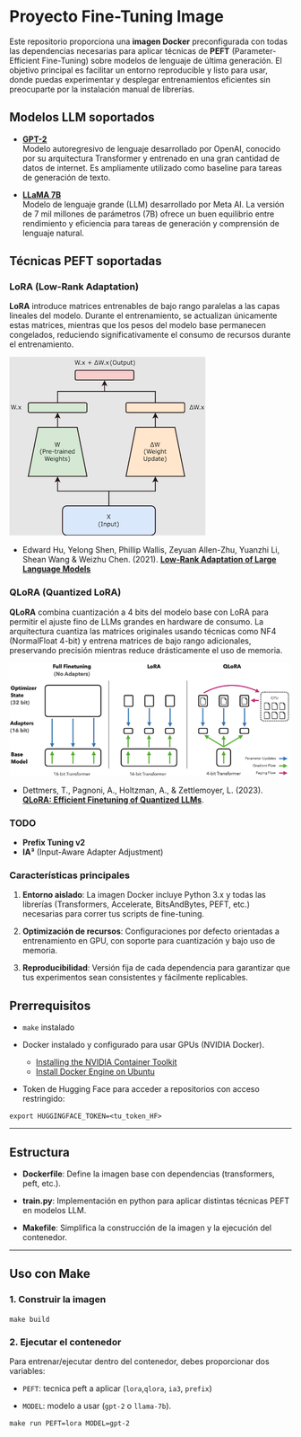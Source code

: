 # **Proyecto Fine-Tuning Image**

Este repositorio proporciona una **imagen Docker** preconfigurada con todas las dependencias necesarias para aplicar técnicas de **PEFT** (Parameter-Efficient Fine-Tuning) sobre modelos de lenguaje de última generación. El objetivo principal es facilitar un entorno reproducible y listo para usar, donde puedas experimentar y desplegar entrenamientos eficientes sin preocuparte por la instalación manual de librerías.

## Modelos LLM soportados

- **[GPT-2](https://huggingface.co/gpt2)**  
  Modelo autoregresivo de lenguaje desarrollado por OpenAI, conocido por su arquitectura Transformer y entrenado en una gran cantidad de datos de internet. Es ampliamente utilizado como baseline para tareas de generación de texto.

- **[LLaMA 7B](https://huggingface.co/meta-llama/Llama-2-7b-hf)**  
  Modelo de lenguaje grande (LLM) desarrollado por Meta AI. La versión de 7 mil millones de parámetros (7B) ofrece un buen equilibrio entre rendimiento y eficiencia para tareas de generación y comprensión de lenguaje natural.


## Técnicas PEFT soportadas
### **LoRA** (Low-Rank Adaptation)

**LoRA** introduce matrices entrenables de bajo rango paralelas a las capas lineales del modelo.
Durante el entrenamiento, se actualizan únicamente estas matrices, mientras que los pesos del modelo base
permanecen congelados, reduciendo significativamente el consumo de recursos durante el entrenamiento.

![image](docs/img/lora_figure.png)
- Edward Hu, Yelong Shen, Phillip Wallis, Zeyuan Allen-Zhu, Yuanzhi Li, Shean Wang & Weizhu Chen. (2021).
  [**Low-Rank Adaptation of Large Language Models**](https://arxiv.org/abs/2106.09685)

### **QLoRA** (Quantized LoRA)
**QLoRA** combina cuantización a 4 bits del modelo base con LoRA para permitir el ajuste fino de LLMs grandes
en hardware de consumo. La arquitectura cuantiza las matrices originales usando técnicas como NF4 (NormalFloat 4-bit)
y entrena matrices de bajo rango adicionales, preservando precisión mientras reduce drásticamente
el uso de memoria.

![image](docs/img/qlora_figure.png)

- Dettmers, T., Pagnoni, A., Holtzman, A., & Zettlemoyer, L. (2023). [**QLoRA: Efficient Finetuning of Quantized LLMs**](https://arxiv.org/abs/2305.14314).

### TODO
- **Prefix Tuning v2**  
- **IA³** (Input-Aware Adapter Adjustment)

### Características principales

1. **Entorno aislado**: La imagen Docker incluye Python 3.x y todas las librerías (Transformers, Accelerate, BitsAndBytes, PEFT, etc.) necesarias para correr tus scripts de fine-tuning.

2. **Optimización de recursos**: Configuraciones por defecto orientadas a entrenamiento en GPU, con soporte para cuantización y bajo uso de memoria.

3. **Reproducibilidad**: Versión fija de cada dependencia para garantizar que tus experimentos sean consistentes y fácilmente replicables.

## **Prerrequisitos**
* `make` instalado
* Docker instalado y configurado para usar GPUs (NVIDIA Docker).
    * [Installing the NVIDIA Container Toolkit](https://docs.nvidia.com/datacenter/cloud-native/container-toolkit/latest/install-guide.html)
    * [Install Docker Engine on Ubuntu](https://docs.docker.com/engine/install/ubuntu/)


* Token de Hugging Face para acceder a repositorios con acceso restringido:

```
export HUGGINGFACE_TOKEN=<tu_token_HF>
```

---

## **Estructura**

* **Dockerfile**: Define la imagen base con dependencias (transformers, peft, etc.).

* **train.py**: Implementación en python para aplicar distintas técnicas PEFT en modelos LLM.

* **Makefile**: Simplifica la construcción de la imagen y la ejecución del contenedor.

---

## **Uso con Make**

### **1\. Construir la imagen**

```
make build
```

### **2\. Ejecutar el contenedor**

Para entrenar/ejecutar dentro del contenedor, debes proporcionar dos variables:

* `PEFT`: tecnica peft a aplicar (`lora`,`qlora`, `ia3`, `prefix`)

* `MODEL`: modelo a usar (`gpt-2` o `llama-7b`).

```
make run PEFT=lora MODEL=gpt-2
```
